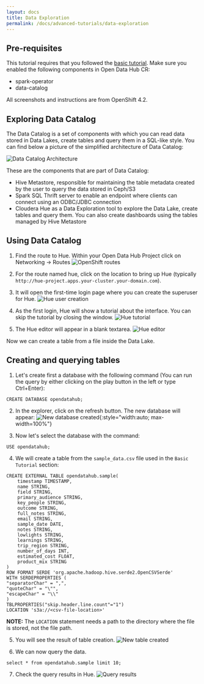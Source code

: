 ```yaml
---
layout: docs
title: Data Exploration
permalink: /docs/advanced-tutorials/data-exploration
---
```


Pre-requisites
------

This tutorial requires that you followed the [basic tutorial]({{site.baseurl}}/docs/getting-started/basic-tutorial). Make sure you enabled the following components in Open Data Hub CR:

* spark-operator
* data-catalog

All screenshots and instructions are from OpenShift 4.2.

Exploring Data Catalog
------

The Data Catalog is a set of components with which you can 
read data stored in Data Lakes, create tables and query them in a SQL-like style. You can find
below a picture of the simplified architecture of Data Catalog:

![Data Catalog Architecture]({{site.baseurl}}/assets/img/pages/docs/data-catalog/architecture.png "Data Catalog Architecture")

These are the components that are part of Data Catalog:

* Hive Metastore, responsible for maintaining the table metadata created by the user to query the data stored in Ceph/S3
* Spark SQL Thrift server to enable an endpoint where clients can connect using an ODBC/JDBC connection
* Cloudera Hue as a Data Exploration tool to explore the Data Lake, create tables and query them. You can 
also create dashboards using the tables managed by Hive Metastore

Using Data Catalog
------

1. Find the route to Hue. Within your Open Data Hub Project click on Networking -> Routes
![OpenShift routes]({{site.baseurl}}/assets/img/pages/docs/data-catalog/routes.png "OpenShift routes")

2. For the route named hue, click on the location to bring up Hue (typically `http://hue-project.apps.your-cluster.your-domain.com`).

3. It will open the first-time login page where you can create the superuser for Hue.
![Hue user creation]({{site.baseurl}}/assets/img/pages/docs/data-catalog/hue-user-creation.png "Hue user creation")

4. As the first login, Hue will show a tutorial about the interface. You can skip the tutorial by closing the window.
![Hue tutorial]({{site.baseurl}}/assets/img/pages/docs/data-catalog/tutorial.png "Hue tutorial")

5. The Hue editor will appear in a blank textarea.
![Hue editor]({{site.baseurl}}/assets/img/pages/docs/data-catalog/editor.png "Hue editor")

Now we can create a table from a file inside the Data Lake.

Creating and querying tables
------

1. Let's create first a database with the following command (You can run the query by either clicking on the play button in the left or type Ctrl+Enter):
```
CREATE DATABASE opendatahub;
```

2. In the explorer, click on the refresh button. The new database will appear:
![New database created]({{site.baseurl}}/assets/img/pages/docs/data-catalog/new-database.png "New database created"){:style="width:auto; max-width=100%"}

3. Now let's select the database with the command:
```
USE opendatahub;
```

4. We will create a table from the `sample_data.csv` file used in the `Basic Tutorial` section:
```
CREATE EXTERNAL TABLE opendatahub.sample(
    timestamp TIMESTAMP,
    name STRING,
    field STRING,
    primary_audience STRING,
    key_people STRING,
    outcome STRING,
    full_notes STRING,
    email STRING,
    sample_date DATE,
    notes STRING,
    lowlights STRING,
    learnings STRING,
    trip_region STRING,
    number_of_days INT,
    estimated_cost FLOAT,
    product_mix STRING
)
ROW FORMAT SERDE 'org.apache.hadoop.hive.serde2.OpenCSVSerde'
WITH SERDEPROPERTIES (
"separatorChar" = ",",
"quoteChar" = "\"",
"escapeChar" = "\\" 
)
TBLPROPERTIES("skip.header.line.count"="1")
LOCATION 's3a://<csv-file-location>'
```
**NOTE:** The `LOCATION` statement needs a path to the directory where the file is stored, not the file path.

5. You will see the result of table creation.
![New table created]({{site.baseurl}}/assets/img/pages/docs/data-catalog/table-creation.png "New table created")

6. We can now query the data.
```
select * from opendatahub.sample limit 10;
```
7. Check the query results in Hue.
![Query results]({{site.baseurl}}/assets/img/pages/docs/data-catalog/query-results.png "Query results")
